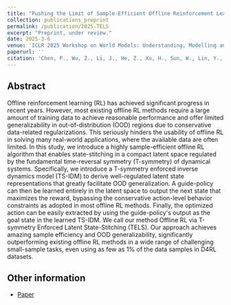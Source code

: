 ```yaml
---
title: "Pushing the Limit of Sample-Efficient Offline Reinforcement Learning"
collection: publications_preprint
permalink: /publication/2025-TELS
excerpt: "Preprint, under review."
date: 2025-3-6
venue: 'ICLR 2025 Workshop on World Models: Understanding, Modelling and Scaling.'
paperurl: ''
citation: 'Chen, P., Wu, Z., Li, J., He, Z., Xu, H., Sun, W., Lin, Y., <b>Zhan, X.</b> Pushing the Limit of Sample-Efficient Offline Reinforcement Learning. <i>ICLR 2025 Workshop on World Models: Understanding, Modelling and Scaling</i>.'
---
```


Abstract
---
Offline reinforcement learning (RL) has achieved significant progress in recent years. However, most existing offline RL methods require a large amount of training data to achieve reasonable performance and offer limited generalizability in out-of-distribution (OOD) regions due to conservative data-related regularizations. This seriously hinders the usability of offline RL in solving many real-world applications, where the available data are often limited. In this study, we introduce a highly sample-efficient offline RL algorithm that enables state-stitching in a compact latent space regulated by the fundamental time-reversal symmetry (T-symmetry) of dynamical systems. Specifically, we introduce a T-symmetry enforced inverse dynamics model (TS-IDM) to derive well-regulated latent state representations that greatly facilitate OOD generalization. A guide-policy can then be learned entirely in the latent space to output the next state that maximizes the reward, bypassing the conservative action-level behavior constraints as adopted in most offline RL methods. Finally, the optimized action can be easily extracted by using the guide-policy's output as the goal state in the learned TS-IDM. We call our method Offline RL via T-symmetry Enforced Latent State-Stitching (TELS). Our approach achieves amazing sample efficiency and OOD generalizability, significantly outperforming existing offline RL methods in a wide range of challenging small-sample tasks, even using as few as 1% of the data samples in D4RL datasets.


Other information
---
* [Paper](https://openreview.net/pdf?id=5Tz2oao8Nb)